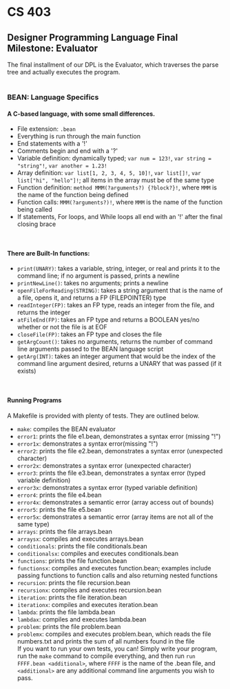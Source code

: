# CS 403
## Designer Programming Language Final Milestone: Evaluator

The final installment of our DPL is the Evaluator, which traverses the parse tree and actually executes the program.<br><br>

### BEAN: Language Specifics
#### A C-based language, with some small differences.
- File extension: `.bean`
- Everything is run through the main function
- End statements with a '!'
- Comments begin and end with a '?'
- Variable definition: dynamically typed; `var num = 123!`, `var string = "string"!`, `var another = 1.23!`
- Array definition: `var list[1, 2, 3, 4, 5, 10]!`, `var list[]!`, `var list["hi", "hello"]!`; all items in the array must be of the same type
- Function definition: `method MMM(?arguments?) {?block?}!`, where `MMM` is the name of the function being defined
- Function calls: `MMM(?arguments?)!`, where `MMM` is the name of the function being called
- If statements, For loops, and While loops all end with an '!' after the final closing brace
<br>

#### There are Built-In functions:
- `print(UNARY)`: takes a variable, string, integer, or real and prints it to the command line; if no argument is passed, prints a newline
- `printNewLine()`: takes no arguments; prints a newline
- `openFileForReading(STRING)`: takes a string argument that is the name of a file, opens it, and returns a FP (FILEPOINTER) type
- `readInteger(FP)`: takes an FP type, reads an integer from the file, and returns the integer
- `atFileEnd(FP)`: takes an FP type and returns a BOOLEAN yes/no whether or not the file is at EOF
- `closeFile(FP)`: takes an FP type and closes the file
- `getArgCount()`: takes no arguments, returns the number of command line arguments passed to the BEAN language script
- `getArg(INT)`: takes an integer argument that would be the index of the command line argument desired, returns a UNARY that was passed (if it exists)
<br>

#### Running Programs
A Makefile is provided with plenty of tests. They are outlined below.
- `make`: compiles the BEAN evaluator
- `error1`: prints the file e1.bean, demonstrates a syntax error (missing "!")
- `error1x`: demonstrates a syntax error(missing "!")
- `error2`: prints the file e2.bean, demonstrates a syntax error (unexpected character)
- `error2x`: demonstrates a syntax error (unexpected character)
- `error3`: prints the file e3.bean, demonstrates a syntax error (typed variable definition)
- `error3x`: demonstrates a syntax error (typed variable definition)
- `error4`: prints the file e4.bean
- `error4x`: demonstrates a semantic error (array access out of bounds)
- `error5`: prints the file e5.bean
- `error5x`: demonstrates a semantic error (array items are not all of the same type)
- `arrays`: prints the file arrays.bean
- `arraysx`: compiles and executes arrays.bean
- `conditionals`: prints the file conditionals.bean
- `conditionalsx`: compiles and executes conditionals.bean
- `functions`: prints the file function.bean
- `functionsx`: compiles and executes function.bean; examples include passing functions to function calls and also returning nested functions
- `recursion`: prints the file recursion.bean
- `recursionx`: compiles and executes recursion.bean
- `iteration`: prints the file iteration.bean
- `iterationx`: compiles and executes iteration.bean
- `lambda`: prints the file lambda.bean
- `lambdax`: compiles and executes lambda.bean
- `problem`: prints the file problem.bean
- `problemx`: compiles and executes problem.bean, which reads the file numbers.txt and prints the sum of all numbers found in the file<br>
If you want to run your own tests, you can! Simply write your program, run the `make` command to compile everything, and then run `run FFFF.bean <additional>`, where `FFFF` is the name of the .bean file, and `<additional>` are any additional command line arguments you wish to pass.
